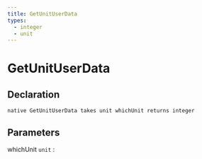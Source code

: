 ```yaml
---
title: GetUnitUserData
types:
  - integer
  - unit
---
```


# GetUnitUserData

## Declaration

```jass
native GetUnitUserData takes unit whichUnit returns integer
```

## Parameters
whichUnit `unit`
: 
